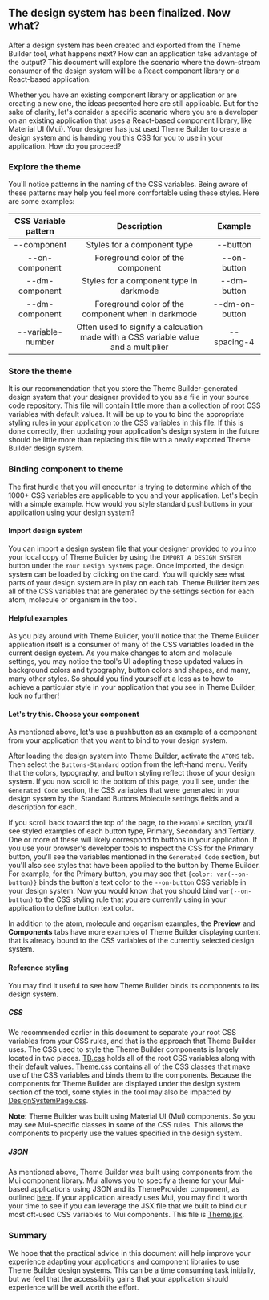 ## The design system has been finalized.  Now what?

After a design system has been created and exported from the Theme Builder tool, what happens next?  How can an application take advantage of the output?  This document will explore the scenario where the down-stream consumer of the design system will be a React component library or a React-based application.

Whether you have an existing component library or application or are creating a new one, the ideas presented here are still applicable.  But for the sake of clarity, let's consider a specific scenario where you are a developer on an existing application that uses a React-based component library, like Material UI (Mui).  Your designer has just used Theme Builder to create a design system and is handing you this CSS for you to use in your application.  How do you proceed?

### Explore the theme

You'll notice patterns in the naming of the CSS variables.  Being aware of these patterns may help you feel more comfortable using these styles.  Here are some examples:

| CSS Variable pattern | Description | Example
:--------------:|:-------------:|:--------------:|
| --component     | Styles for a component type | --button
| --on-component  | Foreground color of the component | --on-button    |
| --dm-component  | Styles for a component type in darkmode | --dm-button |
| --dm-component  | Foreground color of the component when in darkmode | --dm-on-button |
| --variable-number  | Often used to signify a calcuation made with a CSS variable value and a multiplier | --spacing-4 |

### Store the theme

It is our recommendation that you store the Theme Builder-generated design system that your designer provided to you as a file in your source code repository.  This file will contain little more than a collection of root CSS variables with default values.  It will be up to you to bind the appropriate styling rules in your application to the CSS variables in this file.  If this is done correctly, then updating your application's design system in the future should be little more than replacing this file with a newly exported Theme Builder design system.

### Binding component to theme

The first hurdle that you will encounter is trying to determine which of the 1000+ CSS variables are applicable to you and your application.  Let's begin with a simple example.  How would you style standard pushbuttons in your application using your design system?

#### Import design system

You can import a design system file that your designer provided to you into your local copy of Theme Builder by using the `IMPORT A DESIGN SYSTEM` button under the `Your Design Systems` page.  Once imported, the design system can be loaded by clicking on the card.  You will quickly see what parts of your design system are in play on each tab.  Theme Builder itemizes all of the CSS variables that are generated by the settings section for each atom, molecule or organism in the tool. 

#### Helpful examples

As you play around with Theme Builder, you'll notice that the Theme Builder application itself is a consumer of many of the CSS variables loaded in the current design system.  As you make changes to atom and molecule settings, you may notice the tool's UI adopting these updated values in background colors and typography, button colors and shapes, and many, many other styles.  So should you find yourself at a loss as to how to achieve a particular style in your application that you see in Theme Builder, look no further!

#### Let's try this.  Choose your component

As mentioned above, let's use a pushbutton as an example of a component from your application that you want to bind to your design system.

After loading the design system into Theme Builder, activate the `ATOMS` tab.  Then select the `Buttons-Standard` option from the left-hand menu.  Verify that the colors, typography, and button styling reflect those of your design system.  If you now scroll to the bottom of this page, you'll see, under the `Generated Code` section, the CSS variables that were generated in your design system by the Standard Buttons Molecule settings fields and a description for each.

If you scroll back toward the top of the page, to the `Example` section, you'll see styled examples of each button type, Primary, Secondary and Tertiary.  One or more of these will likely correspond to buttons in your application.  If you use your browser's developer tools to inspect the CSS for the Primary button, you'll see the variables mentioned in the `Generated Code` section, but you'll also see styles that have been applied to the button by Theme Builder.  For example, for the Primary button, you may see that `{color: var(--on-button)}` binds the button's text color to the `--on-button` CSS variable in your design system.  Now you would know that you should bind `var(--on-button)` to the CSS styling rule that you are currently using in your application to define button text color.

In addition to the atom, molecule and organism examples, the **Preview** and **Components** tabs have more examples of Theme Builder displaying content that is already bound to the CSS variables of the currently selected design system.

#### Reference styling

You may find it useful to see how Theme Builder binds its components to its design system.

##### CSS

We recommended earlier in this document to separate your root CSS variables from your CSS rules, and that is the approach that Theme Builder uses.  The CSS used to style the Theme Builder components is largely located in two places.  [TB.css](https://github.com/discoverfinancial/a11y-theme-builder/blob/main/code/src/ui/src/mui-a11y-tb/themes/TB.css) holds all of the root CSS variables along with their default values. [Theme.css](https://github.com/discoverfinancial/a11y-theme-builder/blob/main/code/src/ui/src/mui-a11y-tb/themes/Theme.css) contains all of the CSS classes that make use of the CSS variables and binds them to the components.  Because the components for Theme Builder are displayed under the design system section of the tool, some styles in the tool may also be impacted by [DesignSystemPage.css](https://github.com/discoverfinancial/a11y-theme-builder/blob/main/code/src/ui/src/pages/DesignSystemPage.css).

**Note:** Theme Builder was built using Material UI (Mui) components.  So you may see Mui-specific classes in some of the CSS rules.  This allows the components to properly use the values specified in the design system.

##### JSON

As mentioned above, Theme Builder was built using components from the Mui component library.  Mui allows you to specify a theme for your Mui-based applications using JSON and its ThemeProvider component, as outlined [here](https://mui.com/material-ui/customization/theming/).  If your application already uses Mui, you may find it worth your time to see if you can leverage the JSX file that we built to bind our most oft-used CSS variables to Mui components.  This file is [Theme.jsx](https://github.com/discoverfinancial/a11y-theme-builder/blob/main/code/src/ui/src/mui-a11y-tb/themes/Theme.jsx).

### Summary

We hope that the practical advice in this document will help improve your experience adapting your applications and component libraries to use Theme Builder design systems.  This can be a time consuming task initially, but we feel that the accessibility gains that your application should experience will be well worth the effort.
